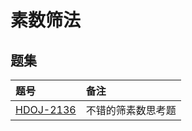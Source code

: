 # 素数筛法

## 题集

|题号                   |备注               |
|:----------------------|:------------------|
|[HDOJ-2136][HDU2136]   |不错的筛素数思考题 |










[HDU2136]:http://acm.hdu.edu.cn/showproblem.php?pid=2136
